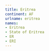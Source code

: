 ```yaml
---
title: Eritrea
continent: AF
urlname: eritrea
names:
- Eritrea
- State of Eritrea
- ER
- ERI
---
```


